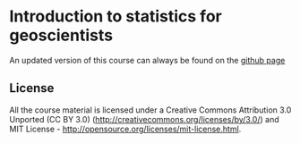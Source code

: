 Introduction to statistics for geoscientists
=============================================

An updated version of this course can always be found on the [github page](http://ggorman.github.io/Introduction-to-stats-for-geoscientists/)

## License
All the course material is licensed under a Creative Commons Attribution 3.0 Unported (CC BY 3.0)  (http://creativecommons.org/licenses/by/3.0/) and MIT License - http://opensource.org/licenses/mit-license.html. 
